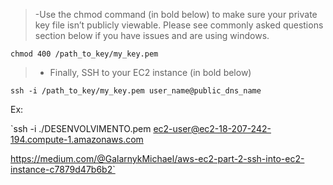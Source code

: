 >-Use the chmod command (in bold below) to make sure your private key file isn’t publicly viewable. Please see commonly asked questions section below if you have issues and are using windows.

`chmod 400 /path_to_key/my_key.pem`

>- Finally, SSH to your EC2 instance (in bold below)

 `ssh -i /path_to_key/my_key.pem user_name@public_dns_name`

Ex:  

 `ssh -i ./DESENVOLVIMENTO.pem ec2-user@ec2-18-207-242-194.compute-1.amazonaws.com


https://medium.com/@GalarnykMichael/aws-ec2-part-2-ssh-into-ec2-instance-c7879d47b6b2`
